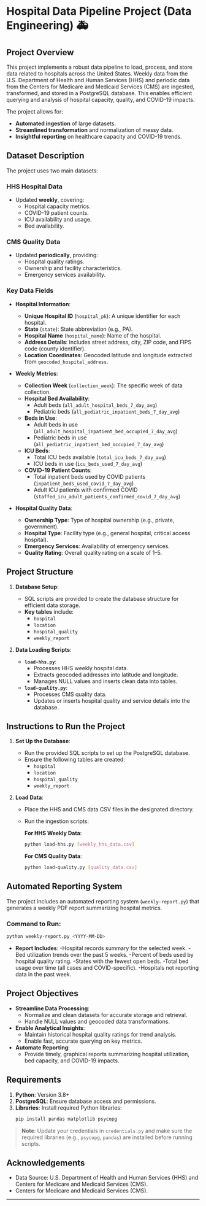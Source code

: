 # **Hospital Data Pipeline Project (Data Engineering)** 🚑

## **Project Overview**

This project implements a robust data pipeline to load, process, and store data related to hospitals across the United States. Weekly data from the U.S. Department of Health and Human Services (HHS) and periodic data from the Centers for Medicare and Medicaid Services (CMS) are ingested, transformed, and stored in a PostgreSQL database. This enables efficient querying and analysis of hospital capacity, quality, and COVID-19 impacts.

The project allows for:
- **Automated ingestion** of large datasets.
- **Streamlined transformation** and normalization of messy data.
- **Insightful reporting** on healthcare capacity and COVID-19 trends.

## **Dataset Description**

The project uses two main datasets:

### **HHS Hospital Data**
- Updated **weekly**, covering:
  - Hospital capacity metrics.
  - COVID-19 patient counts.
  - ICU availability and usage.
  - Bed availability.

### **CMS Quality Data**
- Updated **periodically**, providing:
  - Hospital quality ratings.
  - Ownership and facility characteristics.
  - Emergency services availability.

### **Key Data Fields**

- **Hospital Information**:
  - **Unique Hospital ID** (`hospital_pk`): A unique identifier for each hospital.
  - **State** (`state`): State abbreviation (e.g., PA).
  - **Hospital Name** (`hospital_name`): Name of the hospital.
  - **Address Details**: Includes street address, city, ZIP code, and FIPS code (county identifier).
  - **Location Coordinates**: Geocoded latitude and longitude extracted from `geocoded_hospital_address`.

- **Weekly Metrics**:
  - **Collection Week** (`collection_week`): The specific week of data collection.
  - **Hospital Bed Availability**:
    - Adult beds (`all_adult_hospital_beds_7_day_avg`)
    - Pediatric beds (`all_pediatric_inpatient_beds_7_day_avg`)
  - **Beds in Use**:
    - Adult beds in use (`all_adult_hospital_inpatient_bed_occupied_7_day_avg`)
    - Pediatric beds in use (`all_pediatric_inpatient_bed_occupied_7_day_avg`)
  - **ICU Beds**:
    - Total ICU beds available (`total_icu_beds_7_day_avg`)
    - ICU beds in use (`icu_beds_used_7_day_avg`)
  - **COVID-19 Patient Counts**:
    - Total inpatient beds used by COVID patients (`inpatient_beds_used_covid_7_day_avg`)
    - Adult ICU patients with confirmed COVID (`staffed_icu_adult_patients_confirmed_covid_7_day_avg`)

- **Hospital Quality Data**:
  - **Ownership Type**: Type of hospital ownership (e.g., private, government).
  - **Hospital Type**: Facility type (e.g., general hospital, critical access hospital).
  - **Emergency Services**: Availability of emergency services.
  - **Quality Rating**: Overall quality rating on a scale of 1–5.

## **Project Structure**

1. **Database Setup**:
   - SQL scripts are provided to create the database structure for efficient data storage.
   - **Key tables** include:
     - `hospital`
     - `location`
     - `hospital_quality`
     - `weekly_report`

2. **Data Loading Scripts**:
   - **`load-hhs.py`**:
     - Processes HHS weekly hospital data.
     - Extracts geocoded addresses into latitude and longitude.
     - Manages NULL values and inserts clean data into tables.
   - **`load-quality.py`**:
     - Processes CMS quality data.
     - Updates or inserts hospital quality and service details into the database.

## **Instructions to Run the Project**

1. **Set Up the Database**:
   - Run the provided SQL scripts to set up the PostgreSQL database.
   - Ensure the following tables are created:
     - `hospital`
     - `location`
     - `hospital_quality`
     - `weekly_report`

2. **Load Data**:
   - Place the HHS and CMS data CSV files in the designated directory.
   - Run the ingestion scripts:

     **For HHS Weekly Data**:
     ```bash
     python load-hhs.py [weekly_hhs_data.csv]
     ```

     **For CMS Quality Data**:
     ```bash
     python load-quality.py [quality_data.csv]
     ```

## **Automated Reporting System**

The project includes an automated reporting system (`weekly-report.py`) that generates a weekly PDF report summarizing hospital metrics.

### **Command to Run**:
```bash
python weekly-report.py <YYYY-MM-DD>
```
- **Report Includes**:
   -Hospital records summary for the selected week.
   -Bed utilization trends over the past 5 weeks.
   -Percent of beds used by hospital quality rating.
   -States with the fewest open beds.
   -Total bed usage over time (all cases and COVID-specific).
   -Hospitals not reporting data in the past week.

## **Project Objectives**

- **Streamline Data Processing**:
  - Normalize and clean datasets for accurate storage and retrieval.
  - Handle NULL values and geocoded data transformations.
- **Enable Analytical Insights**:
  - Maintain historical hospital quality ratings for trend analysis.
  - Enable fast, accurate querying on key metrics.
- **Automate Reporting**:
  - Provide timely, graphical reports summarizing hospital utilization, bed capacity, and COVID-19 impacts.

## **Requirements**

1. **Python**: Version 3.8+
2. **PostgreSQL**: Ensure database access and permissions.
3. **Libraries**: Install required Python libraries:
   ```bash
   pip install pandas matplotlib psycopg

> **Note**: Update your credentials in `credentials.py` and make sure the required libraries (e.g., `psycopg`, `pandas`) are installed before running scripts.


## Acknowledgements
- Data Source: U.S. Department of Health and Human Services (HHS) and Centers for Medicare and Medicaid Services (CMS).
- Centers for Medicare and Medicaid Services (CMS).
---

